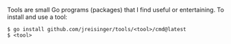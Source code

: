 Tools are small Go programs (packages) that I find useful or entertaining. To
install and use a tool:

```
$ go install github.com/jreisinger/tools/<tool>/cmd@latest
$ <tool>
```
